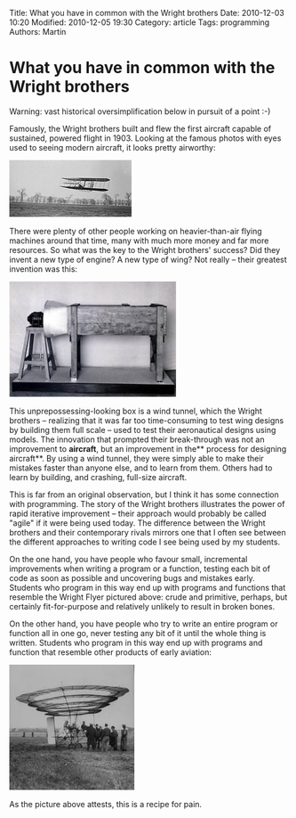 Title: What you have in common with the Wright brothers
Date: 2010-12-03 10:20
Modified: 2010-12-05 19:30
Category: article
Tags: programming
Authors: Martin

# What you have in common with the Wright brothers

Warning: vast historical oversimplification below in pursuit of a point :-)

Famously, the Wright brothers built and flew the first aircraft capable of sustained, powered flight in 1903. Looking at the famous photos with eyes used to seeing modern aircraft, it looks pretty airworthy:

<img src="images/hgnZFY9.jpg"/>


There were plenty of other people working on heavier-than-air flying machines around that time, many with much more money and far more resources. So what was the key to the Wright brothers' success? Did they invent a new type of engine? A new type of wing? Not really – their greatest invention was this:

<img src="images/wYHDer3.jpg"/>

This unprepossessing-looking box is a wind tunnel, which the Wright brothers – realizing that it was far too time-consuming to test wing designs by building them full scale – used to test their aeronautical designs using models. The innovation that prompted their break-through was not an improvement to **aircraft**, but an improvement in the** process for designing aircraft**. By using a wind tunnel, they were simply able to make their mistakes faster than anyone else, and to learn from them. Others had to learn by building, and crashing, full-size aircraft.

This is far from an original observation, but I think it has some connection with programming. The story of the Wright brothers illustrates the power of rapid iterative improvement – their approach would probably be called "agile" if it were being used today. The difference between the Wright brothers and their contemporary rivals mirrors one that I often see between the different approaches to writing code I see being used by my students.

On the one hand, you have people who favour small, incremental improvements when writing a program or a function, testing each bit of code as soon as possible and uncovering bugs and mistakes early. Students who program in this way end up with programs and functions that resemble the Wright Flyer pictured above: crude and primitive, perhaps, but certainly fit-for-purpose and relatively unlikely to result in broken bones.

On the other hand, you have people who try to write an entire program or function all in one go, never testing any bit of it until the whole thing is written. Students who program in this way end up with programs and function that resemble other products of early aviation:


<img src="images/RQoMPdP.jpg"/>

As the picture above attests, this is a recipe for pain.
